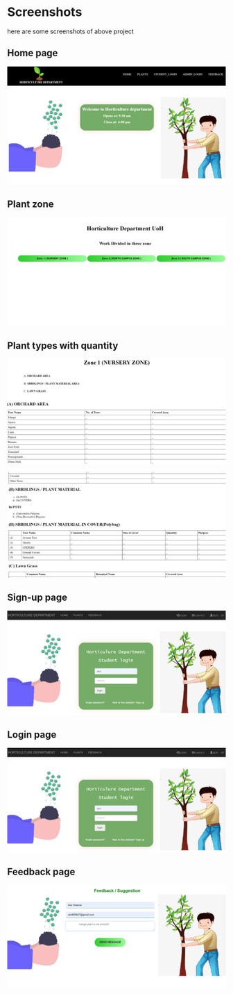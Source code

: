 # Screenshots

here are some screenshots of above project
## Home page
![](screenshots/1.png)

## Plant zone
![](screenshots/2.png)

## Plant types with quantity
![](screenshots/3a.png)

![](screenshots/3b.png)

## Sign-up page
![](screenshots/5.png)

## Login page
![](screenshots/5.png)

## Feedback page
![](screenshots/6.png)
